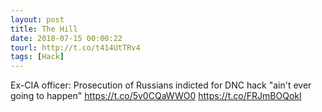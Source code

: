 ```yaml
---
layout: post
title: The Hill
date: 2018-07-15 00:00:22
tourl: http://t.co/t414UtTRv4
tags: [Hack]
---
```

Ex-CIA officer: Prosecution of Russians indicted for DNC hack "ain't ever going to happen" https://t.co/5v0CQaWWO0 https://t.co/FRJmBOQokI